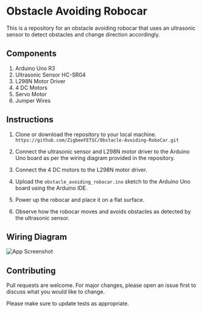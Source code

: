 
# Obstacle Avoiding Robocar
This is a repository for an obstacle avoiding robocar that uses an ultrasonic sensor to detect obstacles and change direction accordingly.

## Components
1. Arduino Uno R3
2. Ultrasonic Sensor HC-SR04
3. L298N Motor Driver
4. 4 DC Motors
5. Servo Motor
6. Jumper Wires
## Instructions
1. Clone or download the repository to your local machine.\
```https://github.com/ZigbeeFETSC/Obstacle-Avoiding-RoboCar.git```

2. Connect the ultrasonic sensor and L298N motor driver to the Arduino Uno board as per the wiring diagram provided in the repository.
3. Connect the 4 DC motors to the L298N motor driver.
4. Upload the `obstacle_avoiding_robocar.ino` sketch to the Arduino Uno board using the Arduino IDE.
5. Power up the robocar and place it on a flat surface.
6. Observe how the robocar moves and avoids obstacles as detected by the ultrasonic sensor.

## Wiring Diagram

![App Screenshot](circuit.jpg)

## Contributing
Pull requests are welcome. For major changes, please open an issue first to discuss what you would like to change.

Please make sure to update tests as appropriate.
